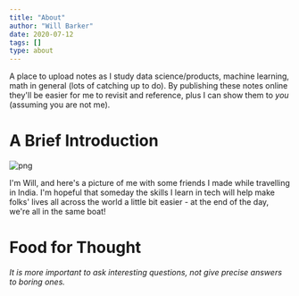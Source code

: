 ```yaml
---
title: "About"
author: "Will Barker"
date: 2020-07-12
tags: []
type: about
---
```

A place to upload notes as I study data science/products, machine learning, math in general (lots of catching up to do). By publishing these notes online they'll be easier for me to revisit and reference, plus I can show them to *you* (assuming you are not me).

# A Brief Introduction

![png](/img/india_with_kiddos.png)



I'm Will, and here's a picture of me with some friends I made while travelling in India. I'm hopeful that someday the skills I learn in tech will help make folks' lives all across the world a little bit easier - at the end of the day, we're all in the same boat!

# Food for Thought

*It is more important to ask interesting questions, not give precise answers to boring ones.*